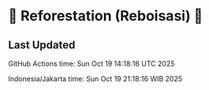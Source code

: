 
# 🌳 Reforestation (Reboisasi) 🌲

## Last Updated

GitHub Actions time: Sun Oct 19 14:18:16 UTC 2025

Indonesia/Jakarta time: Sun Oct 19 21:18:16 WIB 2025
